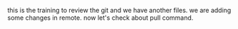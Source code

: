 this is the training to review the git and we have another files.
we are adding some changes in remote.
now let's check about pull command.
